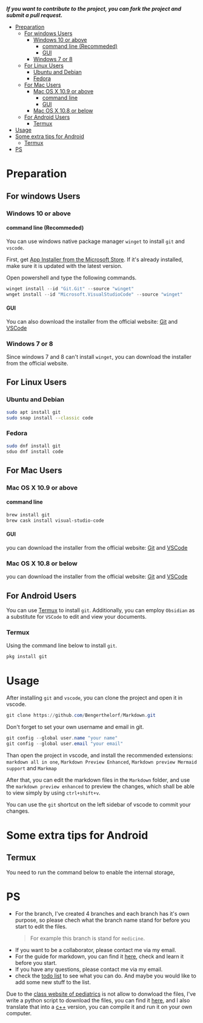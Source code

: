 ***If you want to contribute to the project, you can fork the project and submit a pull request.***

- [Preparation](#preparation)
  - [For windows Users](#for-windows-users)
    - [Windows 10 or above](#windows-10-or-above)
      - [command line (Recommeded)](#command-line-recommeded)
      - [GUI](#gui)
    - [Windows 7 or 8](#windows-7-or-8)
  - [For Linux Users](#for-linux-users)
    - [Ubuntu and Debian](#ubuntu-and-debian)
    - [Fedora](#fedora)
  - [For Mac Users](#for-mac-users)
    - [Mac OS X 10.9 or above](#mac-os-x-109-or-above)
      - [command line](#command-line)
      - [GUI](#gui-1)
    - [Mac OS X 10.8 or below](#mac-os-x-108-or-below)
  - [For Android Users](#for-android-users)
    - [Termux](#termux)
- [Usage](#usage)
- [Some extra tips for Android](#some-extra-tips-for-android)
  - [Termux](#termux-1)
- [PS](#ps)

# Preparation
## For windows Users
### Windows 10 or above

#### command line (Recommeded)

You can use windows native package manager `winget` to install `git` and `vscode`.

First, get [App Installer from the Microsoft Store](https://apps.microsoft.com/store/detail/app-installer/9NBLGGH4NNS1?hl=en-ca&gl=ca&rtc=1). If it's already installed, make sure it is updated with the latest version.

Open powershell and type the following commands.

```powershell
winget install --id "Git.Git" --source "winget"
wnget install --id "Microsoft.VisualStudioCode" --source "winget"
```

#### GUI

You can also download the installer from the official website: [Git](https://git-scm.com/download/win) and [VSCode](https://code.visualstudio.com/Download)

### Windows 7 or 8

Since windows 7 and 8 can't install `winget`, you can download the installer from the official website.

## For Linux Users

### Ubuntu and Debian

```bash
sudo apt install git
sudo snap install --classic code
```

### Fedora

```bash
sudo dnf install git
sduo dnf install code
```

## For Mac Users

### Mac OS X 10.9 or above

#### command line 

```bash
brew install git
brew cask install visual-studio-code
```

#### GUI

you can download the installer from the official website: [Git](https://git-scm.com/download/mac) and [VSCode](https://code.visualstudio.com/Download)

### Mac OS X 10.8 or below

you can download the installer from the official website: [Git](https://git-scm.com/download/mac) and [VSCode](https://code.visualstudio.com/Download)

## For Android Users

You can use [Termux](https://termux.com/) to install `git`. Additionally, you can employ `Obsidian` as a substitute for `VSCode` to edit and view your documents.

### Termux

Using the command line below to install `git`.

```bash
pkg install git
```

# Usage

After installing `git` and `vscode`, you can clone the project and open it in vscode.

```powershell
git clone https://github.com/Bengerthelorf/Markdown.git
```

Don't forget to set your own username and email in git.

```powershell
git config --global user.name "your name"
git config --global user.email "your email"
```

Than open the project in vscode, and install the recommended extensions: `markdown all in one`, `Markdown Preview Enhanced`, `Markdown preview Mermaid support` and `Markmap`

After that, you can edit the markdown files in the `Markdown` folder, and use the `markdown preview enhanced` to preview the changes, which shall be able to view simply by using `ctrl+shift+v`.

You can use the `git` shortcut on the left sidebar of vscode to commit your changes.

# Some extra tips for Android

## Termux

You need to run the command below to enable the internal storage, 

# PS

- For the branch, I've created 4 branches and each branch has it's own purpose, so please chech what the branch name  stand for before you start to edit the files.
  > For example this branch is stand for `medicine`.
- If you want to be a collaborator, please contact me via my email.
- For the guide for markdown, you can find it [here](https://www.markdownguide.org/), check and learn it before you start.
- If you have any questions, please contact me via my email.
- check the [todo list](../todo.md) to see what you can do. And maybe you would like to add some new stuff to the list.

Due to the [class website of pediatrics](icc.hep.com.cn) is not allow to donwload the files, I've write a python script to download the files, you can find it [here](/iccDownload.py), and I also translate that into a [c++](/iccDownload.cpp) version, you can compile it and run it on your own computer.